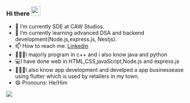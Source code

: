### Hi there <img  src="https://camo.githubusercontent.com/e8e7b06ecf583bc040eb60e44eb5b8e0ecc5421320a92929ce21522dbc34c891/68747470733a2f2f6d656469612e67697068792e636f6d2f6d656469612f6876524a434c467a6361737252346961377a2f67697068792e676966" width="25" height="25"/>

- 🔭 I’m currently SDE at CAW Studios.
- 🌱 I’m currently learning advanced DSA and backend development(Node.js,express.js, Nestjs).
- 📫 How to reach me: [Linkedin](https://www.linkedin.com/in/shrey-agrawal-12ab95183/)
- 👨🏽‍💻I majorly program in c++ and i also know java and python
- 💻I have done web in HTML,CSS,javaScript,Node.js and express.js
- 👨🏽‍💻I also know app development and develped a app businessease using flutter which is used by retailers in my town.
- 😄 Pronouns: He/Him

<img src="https://github-readme-stats.vercel.app/api?username=shrey-creator&&show_icons=true&title_color=ffffff&icon_color=bb2acf&text_color=daf7dc&bg_color=151515"/>
